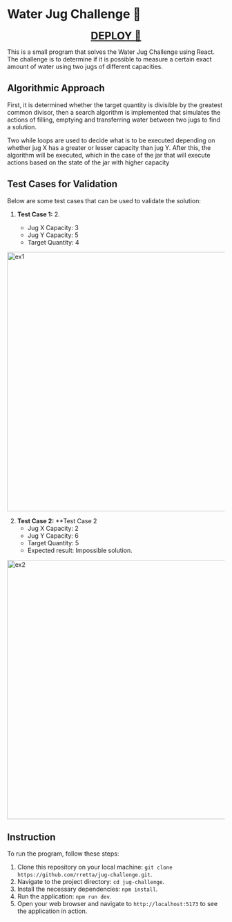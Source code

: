 # Water Jug Challenge 🚰

<div align="center">
  <a href="https://jug-challenge.vercel.app/" target="_blank" style="font-size: 24px;"><b>DEPLOY 🚀</b></a>
</div>


This is a small program that solves the Water Jug Challenge using React. The challenge is to determine if it is possible to measure a certain exact amount of water using two jugs of different capacities.

## Algorithmic Approach

First, it is determined whether the target quantity is divisible by the greatest common divisor, then a search algorithm is implemented that simulates the actions of filling, emptying and transferring water between two jugs to find a solution.

Two while loops are used to decide what is to be executed depending on whether jug X has a greater or lesser capacity than jug Y. After this, the algorithm will be executed, which in the case of the jar that will execute actions based on the state of the jar with higher capacity

## Test Cases for Validation

Below are some test cases that can be used to validate the solution:

1. **Test Case 1:** 2.

   - Jug X Capacity: 3
   - Jug Y Capacity: 5
   - Target Quantity: 4

<img src="https://github.com/rretta/jug-challenge/assets/87555292/98e25e66-4ad6-4c1e-b14b-e564ce135bf3" alt="ex1" width="600"/>

2. **Test Case 2:** \*\*Test Case 2
   - Jug X Capacity: 2
   - Jug Y Capacity: 6
   - Target Quantity: 5
   - Expected result: Impossible solution.
     
<img src="https://github.com/rretta/jug-challenge/assets/87555292/f1f886cc-3d04-4cd8-aa9b-746231a7fb16" alt="ex2" width="600"/>



## Instruction

To run the program, follow these steps:

1. Clone this repository on your local machine: `git clone https://github.com/rretta/jug-challenge.git`.
2. Navigate to the project directory: `cd jug-challenge`.
3. Install the necessary dependencies: `npm install`.
4. Run the application: `npm run dev`.
5. Open your web browser and navigate to `http://localhost:5173` to see the application in action.
